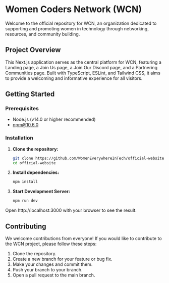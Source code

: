 # Women Coders Network (WCN)

Welcome to the official repository for WCN, an organization dedicated to supporting and promoting women in technology through networking, resources, and community building.

## Project Overview

This Next.js application serves as the central platform for WCN, featuring a Landing page, a Join Us page, a Join Our Discord page, and a Partnering Communities page. Built with TypeScript, ESLint, and Tailwind CSS, it aims to provide a welcoming and informative experience for all visitors.

## Getting Started

### Prerequisites

- Node.js (v14.0 or higher recommended)
- npm@10.6.0

### Installation

1. **Clone the repository:**

   ```bash
   git clone https://github.com/WomenEverywhereInTech/official-website.git
   cd official-website
   ```


2. **Install dependencies:**

   ```bash
   npm install
   ```

3. **Start Development Server:**

   ```bash
   npm run dev
   ```
Open http://localhost:3000 with your browser to see the result.

## Contributing

We welcome contributions from everyone! If you would like to contribute to the WCN project, please follow these steps:

1. Clone the repository.
2. Create a new branch for your feature or bug fix.
3. Make your changes and commit them.
4. Push your branch to your branch.
5. Open a pull request to the main branch.

